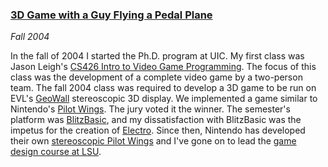### [3D Game with a Guy Flying a Pedal Plane][aw]

*Fall 2004*

In the fall of 2004 I started the Ph.D. program at UIC. My first class was Jason Leigh's [CS426 Intro to Video Game Programming][cs426]. The focus of this class was the development of a complete video game by a two-person team. The fall 2004 class was required to develop a 3D game to be run on EVL's [GeoWall][] stereoscopic 3D display. We implemented a game similar to Nintendo's [Pilot Wings][pilotwings]. The jury voted it the winner. The semester's platform was [BlitzBasic][], and my dissatisfaction with BlitzBasic was the impetus for the creation of [Electro][]. Since then, Nintendo has developed their own [stereoscopic Pilot Wings][resort] and I've gone on to lead the [game design course at LSU][csc4263].

[aw]:         http://www.evl.uic.edu/spiff/class/cs426/projects/fall2004/applied/index.html
[cs426]:      http://www.evl.uic.edu/spiff/class/cs426
[geowall]:    http://www.geowall.org/
[pilotwings]: http://en.wikipedia.org/wiki/Pilotwings_64
[blitzbasic]: http://www.blitzbasic.com
[electro]:    code.html#electro
[resort]:     http://en.wikipedia.org/wiki/Pilotwings_Resort
[csc4263]:    courses.html#csc4263